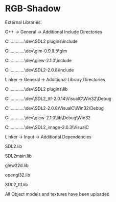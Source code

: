 # RGB-Shadow

External Libraries:

C++ -> General -> Additional Include Directories

C:\...\...\...\...\dev\SDL2 plugins\include

C:\...\...\...\...\dev\glm-0.9.8.5\glm

C:\...\...\...\...\dev\glew-2.1.0\include

C:\...\...\...\...\dev\SDL2-2.0.8\include

Linker -> General -> Additional Library Directories

C:\...\...\...\...\dev\SDL2 plugins\lib

C:\...\...\...\...\dev\SDL2_ttf-2.0.14\VisualC\Win32\Debug

C:\...\...\...\...\dev\SDL2-2.0.8\VisualC\Win32\Debug

C:\...\...\...\...\dev\glew-2.1.0\lib\Debug\Win32

C:\...\...\...\...\dev\SDL2_image-2.0.3\VisualC

Linker -> Input -> Additional Dependencies

SDL2.lib

SDL2main.lib

glew32d.lib

opengl32.lib

SDL2_ttf.lib

All Object models and textures have been uploaded
